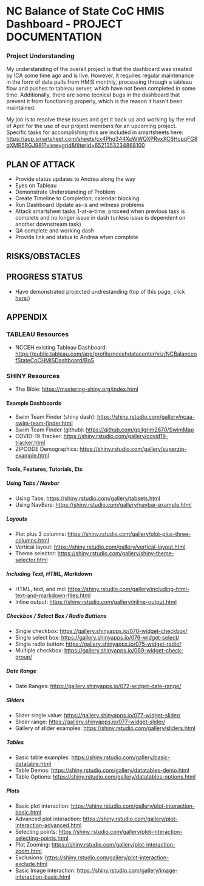 # NC Balance of State CoC HMIS Dashboard - PROJECT DOCUMENTATION #
### Project Understanding ###
My understanding of the overall project is that the dashboard was created by ICA some time ago and is live.  However, it requires regular maintenance in the form of data pulls from HMIS monthly, processing through a tableau flow and pushes to tableau server, which have not been completed in some time.  Additionally, there are some tecnical bugs in the dashboard that prevent it from functioning properly, which is the reason it hasn't been maintained.  

My job is to resolve these issues and get it back up and working by the end of April for the use of our project members for an upcoming project.  Specific tasks for accomplishing this are included in smartsheets here: https://app.smartsheet.com/sheets/cx4Phq344XpWWQXPRvxXC6HcpqFG8qXMR5RGJ981?view=grid&filterId=6521353234868100

## PLAN OF ATTACK ## 
* Provide status updates to Andrea along the way
* Eyes on Tableau 
* Demonstrate Understanding of Problem 
* Create Timeline to Completion; calendar blocking
* Run Dashboard Update as-is and witness problems
* Attack smartsheet tasks 1-at-a-time; proceed when previous task is complete and no longer issue in dash (unless issue is dependent on another downstream task)
* QA complete and working dash 
* Provide link and status to Andrea when complete
## RISKS/OBSTACLES ##
## PROGRESS STATUS ##
* Have demonstrated projected undrestanding (top of this page, click [here:](https://github.com/timbender-ncceh/shiny_dash_BoS/blob/main/README.md#project-understanding))


## APPENDIX ##
### TABLEAU Resources ###
* NCCEH existing Tableau Dashboard: https://public.tableau.com/app/profile/nccehdatacenter/viz/NCBalanceofStateCoCHMISDashboard/BoS
### SHINY Resources ###
* The Bible: https://mastering-shiny.org/index.html
#### Example Dashboards ####
* Swim Team Finder (shiny dash): https://shiny.rstudio.com/gallery/ncaa-swim-team-finder.html
* Swim Team Finder (github): https://github.com/gpilgrim2670/SwimMap
* COVID-19 Tracker: https://shiny.rstudio.com/gallery/covid19-tracker.html
* ZIPCODE Demographics: https://shiny.rstudio.com/gallery/superzip-example.html
#### Tools, Features, Tutorials, Etc ####
##### Using Tabs / Navbar #####
* Using Tabs: https://shiny.rstudio.com/gallery/tabsets.html
* Using NavBars: https://shiny.rstudio.com/gallery/navbar-example.html
##### Layouts #####
* Plot plus 3 columns: https://shiny.rstudio.com/gallery/plot-plus-three-columns.html
* Vertical layout: https://shiny.rstudio.com/gallery/vertical-layout.html
* Theme selector: https://shiny.rstudio.com/gallery/shiny-theme-selector.html
##### Including Text, HTML, Markdown #####
* HTML, text, and md: https://shiny.rstudio.com/gallery/including-html-text-and-markdown-files.html
* Inline output: https://shiny.rstudio.com/gallery/inline-output.html
##### Checkbox / Select Box / Radio Buttions #####
* Single checkbox: https://gallery.shinyapps.io/070-widget-checkbox/
* Single select box: https://gallery.shinyapps.io/076-widget-select/
* Single radio button: https://gallery.shinyapps.io/075-widget-radio/
* Multiple checkbox: https://gallery.shinyapps.io/069-widget-check-group/
##### Date Range #####
* Date Ranges: https://gallery.shinyapps.io/072-widget-date-range/
##### Sliders #####
* Slider single value: https://gallery.shinyapps.io/077-widget-slider/
* Slider range: https://gallery.shinyapps.io/077-widget-slider/
* Gallery of slider examples: https://shiny.rstudio.com/gallery/sliders.html  
##### Tables #####
* Basic table examples: https://shiny.rstudio.com/gallery/basic-datatable.html
* Table Demos: https://shiny.rstudio.com/gallery/datatables-demo.html
* Table Options: https://shiny.rstudio.com/gallery/datatables-options.html
##### Plots #####
* Basic plot interaction: https://shiny.rstudio.com/gallery/plot-interaction-basic.html
* Advanced plot interaction: https://shiny.rstudio.com/gallery/plot-interaction-advanced.html
* Selecting points: https://shiny.rstudio.com/gallery/plot-interaction-selecting-points.html
* Plot Zooming: https://shiny.rstudio.com/gallery/plot-interaction-zoom.html
* Exclusions: https://shiny.rstudio.com/gallery/plot-interaction-exclude.html
* Basic Image interaction: https://shiny.rstudio.com/gallery/image-interaction-basic.html
